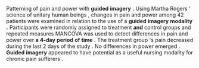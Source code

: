 Patterning of pain and power with **guided** **imagery** **.** Using Martha Rogers ' science of unitary human beings , changes in pain and power among 42 patients were examined in relation to the use of a **guided** **imagery** **modality** **.** Participants were randomly assigned to treatment **and** control groups and repeated measures MANCOVA was used to detect differences in pain and power over **a** **4-day** **period** **of** **time** **.** The treatment group 's pain decreased during the last 2 days of the study . No differences in power emerged . **Guided** **imagery** appeared to have potential as a useful nursing modality for chronic pain sufferers . 